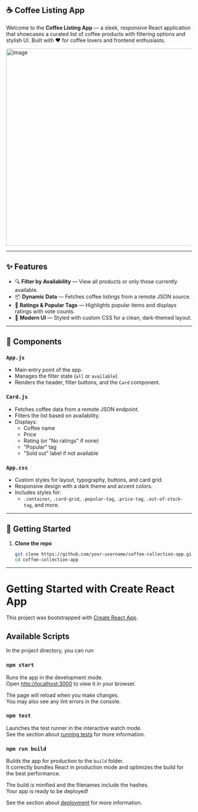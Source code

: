 ## ☕️ Coffee Listing App

Welcome to the **Coffee Listing App** — a sleek, responsive React application that showcases a curated list of coffee products with filtering options and stylish UI. Built with ❤️ for coffee lovers and frontend enthusiasts.


<img width="960" height="534" alt="image" src="https://github.com/user-attachments/assets/bb0ae2a1-f0cd-4cb4-bd07-d715ee2faa87" />


---

## ✨ Features

- 🔍 **Filter by Availability** — View all products or only those currently available.
- 📦 **Dynamic Data** — Fetches coffee listings from a remote JSON source.
- 🌟 **Ratings & Popular Tags** — Highlights popular items and displays ratings with vote counts.
- 🎨 **Modern UI** — Styled with custom CSS for a clean, dark-themed layout.

---

## 🧩 Components

### `App.js`
- Main entry point of the app.
- Manages the filter state (`all` or `available`).
- Renders the header, filter buttons, and the `Card` component.

### `Card.js`
- Fetches coffee data from a remote JSON endpoint.
- Filters the list based on availability.
- Displays:
  - Coffee name
  - Price
  - Rating (or "No ratings" if none)
  - "Popular" tag
  - "Sold out" label if not available

### `App.css`
- Custom styles for layout, typography, buttons, and card grid.
- Responsive design with a dark theme and accent colors.
- Includes styles for:
  - `.container`, `.card-grid`, `.popular-tag`, `.price-tag`, `.out-of-stock-tag`, and more.

---

## 🚀 Getting Started

1. **Clone the repo**
   ```bash
   git clone https://github.com/your-username/coffee-collection-app.git
   cd coffee-collection-app
   ```

----

# Getting Started with Create React App

This project was bootstrapped with [Create React App](https://github.com/facebook/create-react-app).

## Available Scripts

In the project directory, you can run:

### `npm start`

Runs the app in the development mode.\
Open [http://localhost:3000](http://localhost:3000) to view it in your browser.

The page will reload when you make changes.\
You may also see any lint errors in the console.

### `npm test`

Launches the test runner in the interactive watch mode.\
See the section about [running tests](https://facebook.github.io/create-react-app/docs/running-tests) for more information.

### `npm run build`

Builds the app for production to the `build` folder.\
It correctly bundles React in production mode and optimizes the build for the best performance.

The build is minified and the filenames include the hashes.\
Your app is ready to be deployed!

See the section about [deployment](https://facebook.github.io/create-react-app/docs/deployment) for more information.


